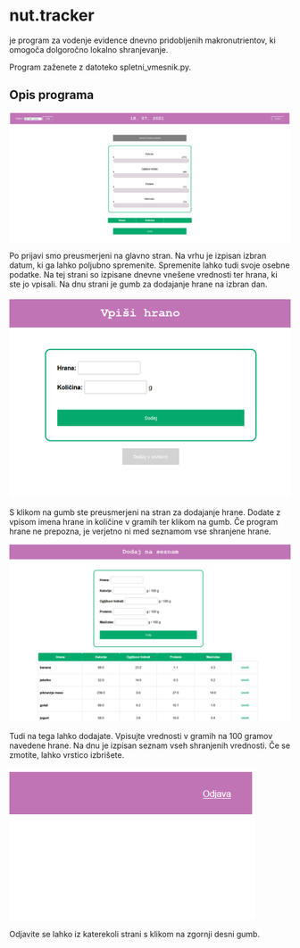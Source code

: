 # nut.tracker
je program za vodenje evidence dnevno pridobljenih makronutrientov, ki omogoča dolgoročno lokalno shranjevanje.

Program zaženete z datoteko spletni_vmesnik.py.

## Opis programa
![slikica front page-a](./readme_slike/front-page.png)

Po prijavi smo preusmerjeni na glavno stran. Na vrhu je izpisan izbran datum, ki ga lahko poljubno spremenite.
Spremenite lahko tudi svoje osebne podatke. Na tej strani so izpisane dnevne vnešene vrednosti ter hrana, ki ste
jo vpisali. Na dnu strani je gumb za dodajanje hrane na izbran dan.

![slikica dodaj page-a](./readme_slike/dodaj.png)

S klikom na gumb ste preusmerjeni na stran za dodajanje hrane. Dodate z vpisom imena hrane in količine v gramih 
ter klikom na gumb. Če program hrane ne prepozna, je verjetno ni med seznamom vse shranjene hrane. 

![slikica dodaj na seznam page-a](./readme_slike/dodaj_na_sez.png)

Tudi na tega lahko dodajate. Vpisujte vrednosti v gramih na 100 gramov navedene hrane. Na dnu je izpisan seznam
vseh shranjenih vrednosti. Če se zmotite, lahko vrstico izbrišete. 

![import odjava.png](./readme_slike/odjava.png)

Odjavite se lahko iz katerekoli strani s klikom na zgornji desni gumb.


